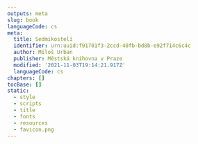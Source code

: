 ```yaml
---
outputs: meta
slug: book
languageCode: cs
meta:
  title: Sedmikostelí
  identifier: urn:uuid:f91701f3-2ccd-40fb-bd8b-e92f714c6c4c
  author: Miloš Urban
  publisher: Městská knihovna v Praze
  modified: '2021-11-03T19:14:21.917Z'
  languageCode: cs
chapters: []
tocBase: []
static:
  - style
  - scripts
  - title
  - fonts
  - resources
  - favicon.png
---
```

